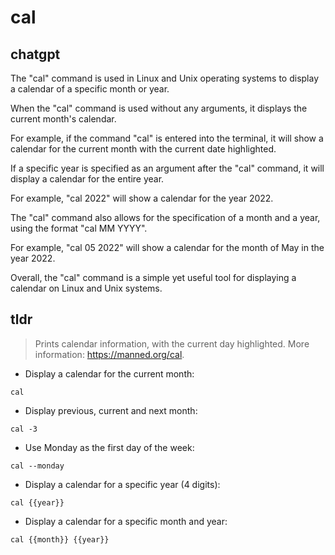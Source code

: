 # cal 
## chatgpt 
The "cal" command is used in Linux and Unix operating systems to display a calendar of a specific month or year. 

When the "cal" command is used without any arguments, it displays the current month's calendar. 

For example, if the command "cal" is entered into the terminal, it will show a calendar for the current month with the current date highlighted. 

If a specific year is specified as an argument after the "cal" command, it will display a calendar for the entire year. 

For example, "cal 2022" will show a calendar for the year 2022. 

The "cal" command also allows for the specification of a month and a year, using the format "cal MM YYYY". 

For example, "cal 05 2022" will show a calendar for the month of May in the year 2022. 

Overall, the "cal" command is a simple yet useful tool for displaying a calendar on Linux and Unix systems. 

## tldr 
 
> Prints calendar information, with the current day highlighted.
> More information: <https://manned.org/cal>.

- Display a calendar for the current month:

`cal`

- Display previous, current and next month:

`cal -3`

- Use Monday as the first day of the week:

`cal --monday`

- Display a calendar for a specific year (4 digits):

`cal {{year}}`

- Display a calendar for a specific month and year:

`cal {{month}} {{year}}`
